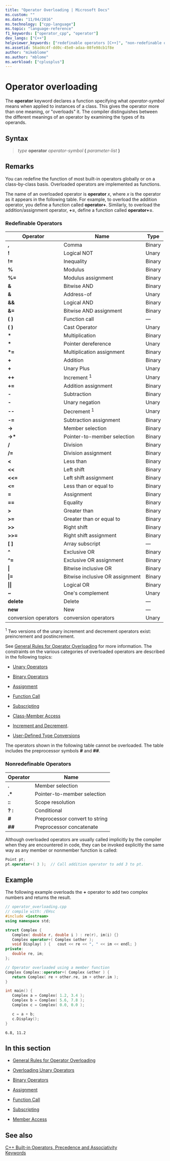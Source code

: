 ```yaml
---
title: "Operator Overloading | Microsoft Docs"
ms.custom: ""
ms.date: "11/04/2016"
ms.technology: ["cpp-language"]
ms.topic: "language-reference"
f1_keywords: ["operator_cpp", "operator"]
dev_langs: ["C++"]
helpviewer_keywords: ["redefinable operators [C++]", "non-redefinable operators [C++]", "operator keyword [C++]", "operators [C++], overloading", "operator overloading"]
ms.assetid: 56ad4c4f-dd0c-45e0-adaa-08fe98cb1f8e
author: "mikeblome"
ms.author: "mblome"
ms.workload: ["cplusplus"]
---
```

# Operator overloading

The **operator** keyword declares a function specifying what *operator-symbol* means when applied to instances of a class. This gives the operator more than one meaning, or "overloads" it. The compiler distinguishes between the different meanings of an operator by examining the types of its operands.

## Syntax

> *type* **operator** *operator-symbol* **(** *parameter-list* **)**

## Remarks

You can redefine the function of most built-in operators globally or on a class-by-class basis. Overloaded operators are implemented as functions.

The name of an overloaded operator is **operator** *x*, where *x* is the operator as it appears in the following table. For example, to overload the addition operator, you define a function called **operator+**. Similarly, to overload the addition/assignment operator, **+=**, define a function called **operator+=**.

### Redefinable Operators

|Operator|Name|Type|
|--------------|----------|----------|
|**,**|Comma|Binary|
|**!**|Logical NOT|Unary|
|**!=**|Inequality|Binary|
|**%**|Modulus|Binary|
|**%=**|Modulus assignment|Binary|
|**&**|Bitwise AND|Binary|
|**&**|Address-of|Unary|
|**&&**|Logical AND|Binary|
|**&=**|Bitwise AND assignment|Binary|
|**( )**|Function call|—|
|**( )**|Cast Operator|Unary|
|**&#42;**|Multiplication|Binary|
|**&#42;**|Pointer dereference|Unary|
|**&#42;=**|Multiplication assignment|Binary|
|**+**|Addition|Binary|
|**+**|Unary Plus|Unary|
|**++**|Increment <sup>1</sup>|Unary|
|**+=**|Addition assignment|Binary|
|**-**|Subtraction|Binary|
|**-**|Unary negation|Unary|
|**--**|Decrement <sup>1</sup>|Unary|
|**-=**|Subtraction assignment|Binary|
|**->**|Member selection|Binary|
|**->&#42;**|Pointer-to-member selection|Binary|
|**/**|Division|Binary|
|**/=**|Division assignment|Binary|
|**\<**|Less than|Binary|
|**<<**|Left shift|Binary|
|**<<=**|Left shift assignment|Binary|
|**<=**|Less than or equal to|Binary|
|**=**|Assignment|Binary|
|**==**|Equality|Binary|
|**>**|Greater than|Binary|
|**>=**|Greater than or equal to|Binary|
|**>>**|Right shift|Binary|
|**>>=**|Right shift assignment|Binary|
|**[ ]**|Array subscript|—|
|**^**|Exclusive OR|Binary|
|**^=**|Exclusive OR assignment|Binary|
|**&#124;**|Bitwise inclusive OR|Binary|
|**&#124;=**|Bitwise inclusive OR assignment|Binary|
|**&#124;&#124;**|Logical OR|Binary|
|**~**|One's complement|Unary|
|**delete**|Delete|—|
|**new**|New|—|
|conversion operators|conversion operators|Unary|

<sup>1</sup> Two versions of the unary increment and decrement operators exist: preincrement and postincrement.

See [General Rules for Operator Overloading](../cpp/general-rules-for-operator-overloading.md) for more information. The constraints on the various categories of overloaded operators are described in the following topics:

- [Unary Operators](../cpp/overloading-unary-operators.md)

- [Binary Operators](../cpp/binary-operators.md)

- [Assignment](../cpp/assignment.md)

- [Function Call](../cpp/function-call-cpp.md)

- [Subscripting](../cpp/subscripting.md)

- [Class-Member Access](../cpp/member-access.md)

- [Increment and Decrement](../cpp/increment-and-decrement-operator-overloading-cpp.md).

- [User-Defined Type Conversions](../cpp/user-defined-type-conversions-cpp.md)

The operators shown in the following table cannot be overloaded. The table includes the preprocessor symbols **#** and **##**.

### Nonredefinable Operators

|Operator|Name|
|-|-|
|**.**|Member selection|
|**.&#42;**|Pointer-to-member selection|
|**::**|Scope resolution|
|**? :**|Conditional|
|**#**|Preprocessor convert to string|
|**##**|Preprocessor concatenate|

Although overloaded operators are usually called implicitly by the compiler when they are encountered in code, they can be invoked explicitly the same way as any member or nonmember function is called:

```cpp
Point pt;
pt.operator+( 3 );  // Call addition operator to add 3 to pt.
```

## Example

The following example overloads the **+** operator to add two complex numbers and returns the result.

```cpp
// operator_overloading.cpp
// compile with: /EHsc
#include <iostream>
using namespace std;

struct Complex {
   Complex( double r, double i ) : re(r), im(i) {}
   Complex operator+( Complex &other );
   void Display( ) {   cout << re << ", " << im << endl; }
private:
   double re, im;
};

// Operator overloaded using a member function
Complex Complex::operator+( Complex &other ) {
   return Complex( re + other.re, im + other.im );
}

int main() {
   Complex a = Complex( 1.2, 3.4 );
   Complex b = Complex( 5.6, 7.8 );
   Complex c = Complex( 0.0, 0.0 );

   c = a + b;
   c.Display();
}
```

```Output
6.8, 11.2
```

## In this section

- [General Rules for Operator Overloading](../cpp/general-rules-for-operator-overloading.md)

- [Overloading Unary Operators](../cpp/overloading-unary-operators.md)

- [Binary Operators](../cpp/binary-operators.md)

- [Assignment](../cpp/assignment.md)

- [Function Call](../cpp/function-call-cpp.md)

- [Subscripting](../cpp/subscripting.md)

- [Member Access](../cpp/member-access.md)

## See also
 [C++ Built-in Operators, Precedence and Associativity](../cpp/cpp-built-in-operators-precedence-and-associativity.md)  
 [Keywords](../cpp/keywords-cpp.md)
